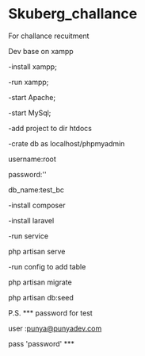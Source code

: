 # Skuberg_challance
For challance recuitment 


Dev base on xampp

-install xampp;


-run xampp;


-start Apache;


-start MySql;


-add project to dir htdocs


-crate db as localhost/phpmyadmin

 username:root
 
 password:''
 
 db_name:test_bc
 
-install composer


-install laravel


-run service 

 php artisan serve
 
 
-run config to add table

 php artisan migrate
 
 php artisan db:seed
 
P.S. *** password for test 

user :punya@punyadev.com 

pass 'password' ***
